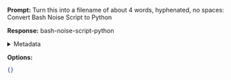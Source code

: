 **Prompt:**
Turn this into a filename of about 4 words, hyphenated, no spaces: Convert Bash Noise Script to Python

**Response:**
bash-noise-script-python

<details><summary>Metadata</summary>

- Duration: 1636 ms
- Datetime: 2023-09-23T12:07:56.278327
- Model: gpt-3.5-turbo-0613

</details>

**Options:**
```json
{}
```

